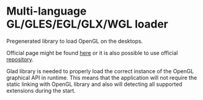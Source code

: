 # Multi-language GL/GLES/EGL/GLX/WGL loader

Pregenerated library to load OpenGL on the desktops.

Official page might be found [here](http://glad.dav1d.de) or it is also possible to use official [repository](https://github.com/Dav1dde/glad).

Glad library is needed to properly load the correct instance of the OpenGL graphical API in runtime. This means that the application will not require the static linking with OpenGL library and also will detecting all supported extensions during the start.
